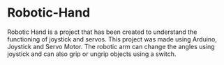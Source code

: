 # Robotic-Hand
Robotic Hand is a project that has been created to understand the functioning of joystick and servos. This project was made using Arduino, Joystick and Servo Motor. The robotic arm can change the angles using joystick and can also grip or ungrip objects using a switch.
